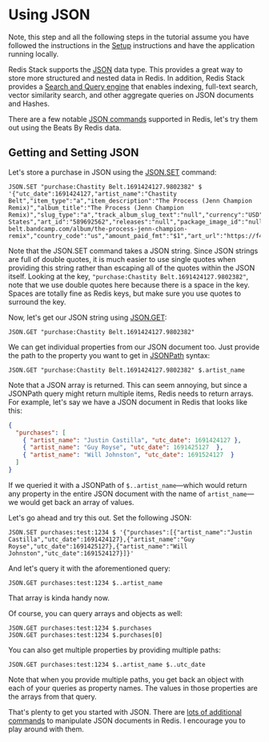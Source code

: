 # Using JSON #

Note, this step and all the following steps in the tutorial assume you have followed the instructions in the [Setup](https://github.com/redis-developer/beats-by-redis/blob/main/docs/01-SETUP.md) instructions and have the application running locally.

Redis Stack supports the [JSON](https://redis.io/docs/stack/json/) data type. This provides a great way to store more structured and nested data in Redis. In addition, Redis Stack provides a [Search and Query engine](https://redis.io/docs/interact/search-and-query/) that enables indexing, full-text search, vector similarity search, and other aggregate queries on JSON documents and Hashes.

There are a few notable [JSON commands](https://redis.io/commands/?group=json) supported in Redis, let's try them out using the Beats By Redis data.

## Getting and Setting JSON ##

Let's store a purchase in JSON using the [JSON.SET](https://redis.io/commands/json.set/) command:

```redis JSON.SET a purchase
JSON.SET "purchase:Chastity Belt.1691424127.9802382" $ '{"utc_date":1691424127,"artist_name":"Chastity Belt","item_type":"a","item_description":"The Process (Jenn Champion Remix)","album_title":"The Process (Jenn Champion Remix)","slug_type":"a","track_album_slug_text":"null","currency":"USD","amount_paid":1,"item_price":1,"amount_paid_usd":1,"country":"United States","art_id":"589692562","releases":"null","package_image_id":"null","url":"//chastity-belt.bandcamp.com/album/the-process-jenn-champion-remix","country_code":"us","amount_paid_fmt":"$1","art_url":"https://f4.bcbits.com/img/a0589692562_7.jpg","utc_date_raw":1691424127.9802382}'
```

Note that the JSON.SET command takes a JSON string. Since JSON strings are full of double quotes, it is much easier to use single quotes when providing this string rather than escaping all of the quotes within the JSON itself. Looking at the key, `"purchase:Chastity Belt.1691424127.9802382"`, note that we use double quotes here because there is a space in the key. Spaces are totally fine as Redis keys, but make sure you use quotes to surround the key.

Now, let's get our JSON string using [JSON.GET](https://redis.io/commands/json.get/):

```redis JSON.GET a purchase
JSON.GET "purchase:Chastity Belt.1691424127.9802382"
```

We can get individual properties from our JSON document too. Just provide the path to the property you want to get in [JSONPath](https://redis.io/docs/stack/json/path/) syntax:

```redis JSON.GET artist_name
JSON.GET "purchase:Chastity Belt.1691424127.9802382" $.artist_name
```
Note that a JSON array is returned. This can seem annoying, but since a JSONPath query might return multiple items, Redis needs to return arrays. For example, let's say we have a JSON document in Redis that looks like this:

```json
{
  "purchases": [
    { "artist_name": "Justin Castilla", "utc_date": 1691424127 },
    { "artist_name": "Guy Royse", "utc_date": 1691425127  },
    { "artist_name": "Will Johnston", "utc_date": 1691524127  }
  ]
}
```

If we queried it with a JSONPath of `$..artist_name`—which would return any property in the entire JSON document with the name of `artist_name`—we would get back an array of values.

Let's go ahead and try this out. Set the following JSON:

```redis Create purchases
JSON.SET purchases:test:1234 $ '{"purchases":[{"artist_name":"Justin Castilla","utc_date":1691424127},{"artist_name":"Guy Royse","utc_date":1691425127},{"artist_name":"Will Johnston","utc_date":1691524127}]}'
```

And let's query it with the aforementioned query:

```redis Get $..artist_name
JSON.GET purchases:test:1234 $..artist_name
```

That array is kinda handy now.

Of course, you can query arrays and objects as well:

```redis Query arrays and objects
JSON.GET purchases:test:1234 $.purchases
JSON.GET purchases:test:1234 $.purchases[0]
```

You can also get multiple properties by providing multiple paths:

```redis Get multiple properties
JSON.GET purchases:test:1234 $..artist_name $..utc_date
```

Note that when you provide multiple paths, you get back an object with each of your queries as property names. The values in those properties are the arrays from that query.

That's plenty to get you started with JSON. There are [lots of additional commands](https://redis.io/commands/?group=json) to manipulate JSON documents in Redis. I encourage you to play around with them.
